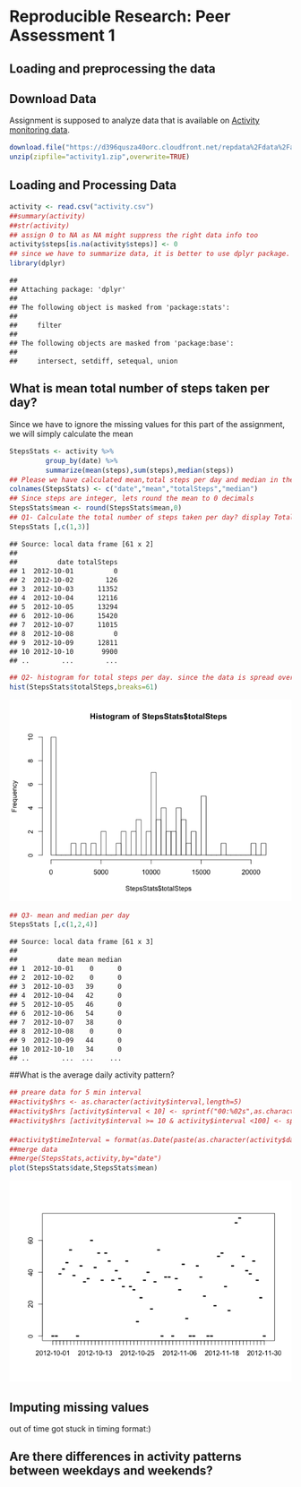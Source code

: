 # Reproducible Research: Peer Assessment 1


## Loading and preprocessing the data

## Download Data
Assignment is supposed to analyze data that is available on [Activity monitoring data](https://d396qusza40orc.cloudfront.net/repdata%2Fdata%2Factivity.zip). 

```r
download.file("https://d396qusza40orc.cloudfront.net/repdata%2Fdata%2Factivity.zip","activity1.zip",method="curl")
unzip(zipfile="activity1.zip",overwrite=TRUE)
```

## Loading and Processing Data

```r
activity <- read.csv("activity.csv")
##summary(activity)
##str(activity)
## assign 0 to NA as NA might suppress the right data info too
activity$steps[is.na(activity$steps)] <- 0
## since we have to summarize data, it is better to use dplyr package. here is how we will load the library
library(dplyr)
```

```
## 
## Attaching package: 'dplyr'
## 
## The following object is masked from 'package:stats':
## 
##     filter
## 
## The following objects are masked from 'package:base':
## 
##     intersect, setdiff, setequal, union
```

## What is mean total number of steps taken per day?

Since we have to ignore the missing values for this part of the assignment, we will simply calculate the mean  



```r
StepsStats <- activity %>%
         group_by(date) %>%
         summarize(mean(steps),sum(steps),median(steps))
## Please we have calculated mean,total steps per day and median in the same step. To rename the columns properly use the following code
colnames(StepsStats) <- c("date","mean","totalSteps","median")
## Since steps are integer, lets round the mean to 0 decimals
StepsStats$mean <- round(StepsStats$mean,0)
## Q1- Calculate the total number of steps taken per day? display Total Steps per day
StepsStats [,c(1,3)]
```

```
## Source: local data frame [61 x 2]
## 
##          date totalSteps
## 1  2012-10-01          0
## 2  2012-10-02        126
## 3  2012-10-03      11352
## 4  2012-10-04      12116
## 5  2012-10-05      13294
## 6  2012-10-06      15420
## 7  2012-10-07      11015
## 8  2012-10-08          0
## 9  2012-10-09      12811
## 10 2012-10-10       9900
## ..        ...        ...
```

```r
## Q2- histogram for total steps per day. since the data is spread over 61 days of 2 months, hence we made a break=61
hist(StepsStats$totalSteps,breaks=61)
```

![](PA1_template_files/figure-html/unnamed-chunk-3-1.png) 

```r
## Q3- mean and median per day
StepsStats [,c(1,2,4)]
```

```
## Source: local data frame [61 x 3]
## 
##          date mean median
## 1  2012-10-01    0      0
## 2  2012-10-02    0      0
## 3  2012-10-03   39      0
## 4  2012-10-04   42      0
## 5  2012-10-05   46      0
## 6  2012-10-06   54      0
## 7  2012-10-07   38      0
## 8  2012-10-08    0      0
## 9  2012-10-09   44      0
## 10 2012-10-10   34      0
## ..        ...  ...    ...
```

##What is the average daily activity pattern?

```r
## preare data for 5 min interval
##activity$hrs <- as.character(activity$interval,length=5)
##activity$hrs [activity$interval < 10] <- sprintf("00:%02s",as.character(activity$hrs,length=5))
##activity$hrs [activity$interval >= 10 & activity$interval <100] <- sprintf("00:%2s",as.character(activity$hrs,length=5))

##activity$timeInterval = format(as.Date(paste(as.character(activity$date) , activity$hrs)),"%Y-%m-%d %H:%M")
##merge data 
##merge(StepsStats,activity,by="date")
plot(StepsStats$date,StepsStats$mean)
```

![](PA1_template_files/figure-html/unnamed-chunk-4-1.png) 


## Imputing missing values
out of time got stuck in timing format:)


## Are there differences in activity patterns between weekdays and weekends?
